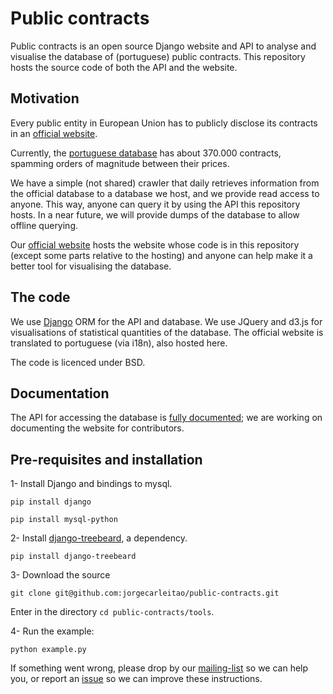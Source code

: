 # Public contracts

Public contracts is an open source Django website and API to analyse and visualise the database of (portuguese) public contracts.
This repository hosts the source code of both the API and the website.

## Motivation

Every public entity in European Union has to publicly disclose its
contracts in an [official website](http://simap.europa.eu/supplier/national-procurement-databases/index_en.htm).

Currently, the [portuguese database](http://www.base.gov.pt/base2/) has about 370.000 contracts,
spamming orders of magnitude between their prices.

We have a simple (not shared) crawler that daily retrieves information from the official database to a database we host,
and we provide read access to anyone. This way, anyone can query it by using the API
this repository hosts. In a near future, we will provide dumps of the database to allow offline querying.

Our [official website](http://contratos.publicos.pt) hosts the website whose code is in this repository (except some
parts relative to the hosting) and anyone can help make it a better tool for visualising the database.

## The code

We use [Django](https://www.djangoproject.com/) ORM for the API and database. We use JQuery and d3.js for visualisations of statistical quantities of the database.
The official website is translated to portuguese (via i18n), also hosted here.

The code is licenced under BSD.

## Documentation

The API for accessing the database is [fully documented](http://contratos.publicos.pt/static/html/index.html);
we are working on documenting the website for contributors.

## Pre-requisites and installation

1- Install Django and bindings to mysql.

`pip install django`

`pip install mysql-python` 

2- Install [django-treebeard](https://github.com/tabo/django-treebeard), a dependency.

`pip install django-treebeard`

3- Download the source

`git clone git@github.com:jorgecarleitao/public-contracts.git`

Enter in the directory `cd public-contracts/tools`.

4- Run the example:

`python example.py`

If something went wrong, please drop by our [mailing-list](https://groups.google.com/forum/#!forum/public-contracts) so we can help you, or report an [issue](https://github.com/jorgecarleitao/public-contracts/issues)
so we can improve these instructions.

